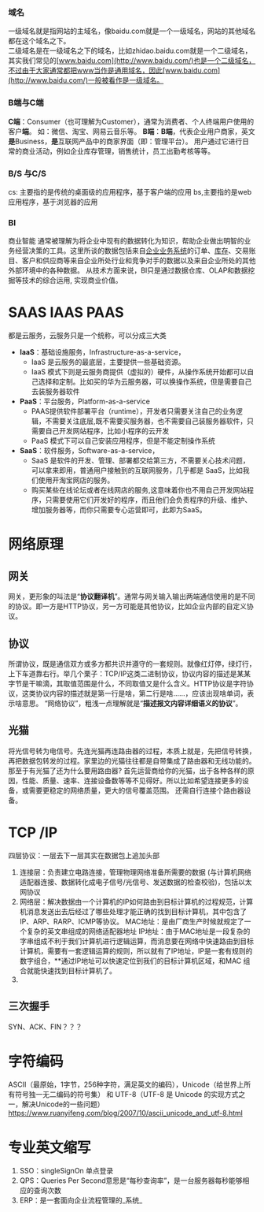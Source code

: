 ### 域名
一级域名就是指网站的主域名，像baidu.com就是一个一级域名，网站的其他域名都在这个域名之下。  
二级域名是在一级域名之下的域名，比如zhidao.baidu.com就是一个二级域名，其实我们常见的[www.baidu.com](http://www.baidu.com/)也是一个二级域名，不过由于大家通常都把www当作是通用域名，因此[www.baidu.com](http://www.baidu.com/)一般被看作是一级域名。


### B端与C端
**C端**：Consumer（也可理解为Customer），通常为消费者、个人终端用户使用的客户**端**。 如：微信、淘宝、网易云音乐等。
**B端**：**B端**，代表企业用户商家，英文**是**Business，**是**互联网产品中的商家界面（即：管理平台）。 用户通过它进行日常的商业活动，例如企业库存管理，销售统计，员工出勤考核等等。

### B/S 与C/S
cs: 主要指的是传统的桌面级的应用程序，基于客户端的应用
bs,主要指的是web应用程序，基于浏览器的应用

### BI 
商业智能
通常被理解为将企业中现有的数据转化为知识，帮助企业做出明智的业务经营决策的工具。这里所谈的数据包括来自[企业业务系统](https://baike.baidu.com/item/%E4%BC%81%E4%B8%9A%E4%B8%9A%E5%8A%A1%E7%B3%BB%E7%BB%9F?fromModule=lemma_inlink)的订单、[库存](https://baike.baidu.com/item/%E5%BA%93%E5%AD%98?fromModule=lemma_inlink)、交易账目、客户和供应商等来自企业所处行业和竞争对手的数据以及来自企业所处的其他外部环境中的各种数据。
从技术方面来说，BI只是通过数据仓库、OLAP和数据挖掘等技术的综合运用, 实现商业价值。


# SAAS IAAS PAAS
都是云服务，云服务只是一个统称，可以分成三大类
- **IaaS**：基础设施服务，Infrastructure-as-a-service，
	- IaaS 是云服务的最底层，主要提供一些基础资源。
	- IaaS 模式下则是云服务商提供（虚拟的）硬件，从操作系统开始都可以自己选择和定制。比如买的华为云服务器，可以换操作系统，但是需要自己去装服务器软件
- **PaaS**：平台服务，Platform-as-a-service
	- PAAS提供软件部署平台（runtime），开发者只需要关注自己的业务逻辑，不需要关注底层,既不需要买服务器，也不需要自己装服务器软件，只需要自己开发网站程序，比如小程序的云开发
	- PaaS 模式下可以自己安装应用程序，但是不能定制操作系统
- **SaaS**：软件服务，Software-as-a-service，
	- SaaS 是软件的开发、管理、部署都交给第三方，不需要关心技术问题，可以拿来即用，普通用户接触到的互联网服务，几乎都是 SaaS，比如我们使用开淘宝网店的服务。
	- 购买某些在线论坛或者在线网店的服务,这意味着你也不用自己开发网站程序，只需要使用它们开发好的程序，而且他们会负责程序的升级、维护、增加服务器等，而你只需要专心运营即可，此即为SaaS。

# 网络原理

## 网关
网关，更形象的叫法是“**协议翻译机**”。通常与网关输入输出两端通信使用的是不同的协议。即一方是HTTP协议，另一方可能是其他协议，比如企业内部的自定义协议。
## 协议
所谓协议，既是通信双方或多方都共识并遵守的一套规则。就像红灯停，绿灯行，上下车道靠右行。举几个栗子：TCP/IP这类二进制协议，协议内容的描述是某某字节是干嘛滴，其取值范围是什么，不同取值又是什么含义。HTTP协议是字符协议，这类协议内容的描述就是第一行是啥，第二行是啥……，应该出现啥单词，表示啥意思。
“网络协议”，粗浅一点理解就是“**描述报文内容详细语义的协议**”。

## 光猫
将光信号转为电信号。先连光猫再连路由器的过程，本质上就是，先把信号转换，再把数据包转发的过程。家里边的光猫往往都是自带集成了路由器和无线功能的。
那至于有光猫了还为什么要用路由器?
	首先运营商给你的光猫，出于各种各样的原因，性能、质量、速率、连接设备数等等不见得好。所以比如希望连接更多的设备，或需要更稳定的网络质量，更大的信号覆盖范围。 还需自行连接个路由器设备。

# TCP /IP
四层协议：一层去下一层其实在数据包上追加头部
1. 连接层：负责建立电路连接，管理物理网络准备所需要的数据 (与计算机网络适配器连接、数据转化成电子信号/光信号、发送数据的检查校验)，包括以太网协议
2. 网络层：解决数据由一个计算机的IP如何路由到目标计算机的过程规范，计算机消息发送出去后经过了哪些处理才能正确的找到目标计算机，其中包含了IP、ARP、RARP、ICMP等协议。
	MAC地址：是由厂商生产时候就规定了一个复杂的英文串组成的网络适配器地址
	IP地址：由于MAC地址是一段复杂的字串组成不利于我们计算机进行逻辑运算，而消息要在网络中快速路由到目标计算机，需要有一套逻辑运算的规则，所以就有了IP地址，IP是一套有规则的数字组合，**通过IP地址可以快速定位到我们的目标计算机区域，和MAC 组合就能快速找到目标计算机了。
3. 
## 三次握手
SYN、ACK、FIN？？？


# 字符编码

 ASCII（最原始，1字节，256种字符，满足英文的编码），Unicode（给世界上所有符号独一无二编码的符号集） 和 UTF-8（UTF-8 是 Unicode 的实现方式之一，解决Unicode的一些问题）https://www.ruanyifeng.com/blog/2007/10/ascii_unicode_and_utf-8.html
# 专业英文缩写
1. SSO：singleSignOn 单点登录
2. QPS：Queries Per Second意思是“每秒查询率”，是一台服务器每秒能够相应的查询次数
3. ERP：是一套面向企业流程管理的_系统_


